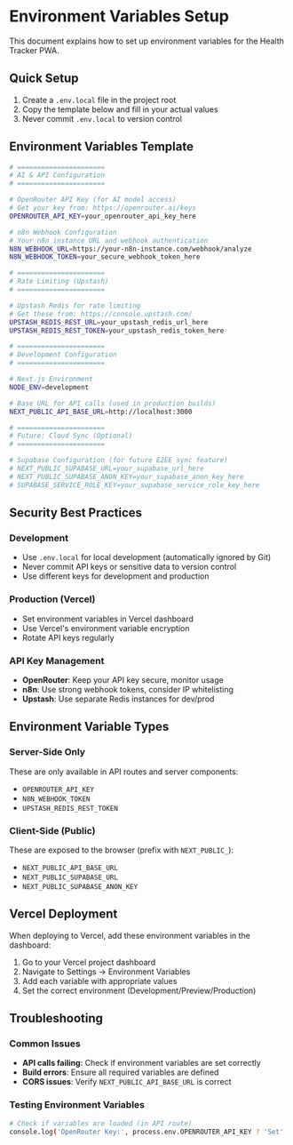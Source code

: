 # Environment Variables Setup

This document explains how to set up environment variables for the Health Tracker PWA.

## Quick Setup

1. Create a `.env.local` file in the project root
2. Copy the template below and fill in your actual values
3. Never commit `.env.local` to version control

## Environment Variables Template

```bash
# ======================
# AI & API Configuration
# ======================

# OpenRouter API Key (for AI model access)
# Get your key from: https://openrouter.ai/keys
OPENROUTER_API_KEY=your_openrouter_api_key_here

# n8n Webhook Configuration
# Your n8n instance URL and webhook authentication
N8N_WEBHOOK_URL=https://your-n8n-instance.com/webhook/analyze
N8N_WEBHOOK_TOKEN=your_secure_webhook_token_here

# ======================
# Rate Limiting (Upstash)
# ======================

# Upstash Redis for rate limiting
# Get these from: https://console.upstash.com/
UPSTASH_REDIS_REST_URL=your_upstash_redis_url_here
UPSTASH_REDIS_REST_TOKEN=your_upstash_redis_token_here

# ======================
# Development Configuration
# ======================

# Next.js Environment
NODE_ENV=development

# Base URL for API calls (used in production builds)
NEXT_PUBLIC_API_BASE_URL=http://localhost:3000

# ======================
# Future: Cloud Sync (Optional)
# ======================

# Supabase Configuration (for future E2EE sync feature)
# NEXT_PUBLIC_SUPABASE_URL=your_supabase_url_here
# NEXT_PUBLIC_SUPABASE_ANON_KEY=your_supabase_anon_key_here
# SUPABASE_SERVICE_ROLE_KEY=your_supabase_service_role_key_here
```

## Security Best Practices

### Development

- Use `.env.local` for local development (automatically ignored by Git)
- Never commit API keys or sensitive data to version control
- Use different keys for development and production

### Production (Vercel)

- Set environment variables in Vercel dashboard
- Use Vercel's environment variable encryption
- Rotate API keys regularly

### API Key Management

- **OpenRouter**: Keep your API key secure, monitor usage
- **n8n**: Use strong webhook tokens, consider IP whitelisting
- **Upstash**: Use separate Redis instances for dev/prod

## Environment Variable Types

### Server-Side Only

These are only available in API routes and server components:

- `OPENROUTER_API_KEY`
- `N8N_WEBHOOK_TOKEN`
- `UPSTASH_REDIS_REST_TOKEN`

### Client-Side (Public)

These are exposed to the browser (prefix with `NEXT_PUBLIC_`):

- `NEXT_PUBLIC_API_BASE_URL`
- `NEXT_PUBLIC_SUPABASE_URL`
- `NEXT_PUBLIC_SUPABASE_ANON_KEY`

## Vercel Deployment

When deploying to Vercel, add these environment variables in the dashboard:

1. Go to your Vercel project dashboard
2. Navigate to Settings → Environment Variables
3. Add each variable with appropriate values
4. Set the correct environment (Development/Preview/Production)

## Troubleshooting

### Common Issues

- **API calls failing**: Check if environment variables are set correctly
- **Build errors**: Ensure all required variables are defined
- **CORS issues**: Verify `NEXT_PUBLIC_API_BASE_URL` is correct

### Testing Environment Variables

```bash
# Check if variables are loaded (in API route)
console.log('OpenRouter Key:', process.env.OPENROUTER_API_KEY ? 'Set' : 'Missing');
```
